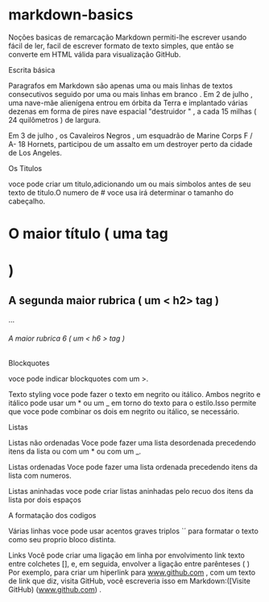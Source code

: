# markdown-basics
Noções basicas de remarcação
Markdown permiti-lhe escrever usando fácil de ler, facil de escrever formato de texto simples, que então se converte em HTML
válida para visualização GitHub.

Escrita básica

Paragrafos em Markdown são apenas uma ou mais linhas de textos consecutivos seguido por uma ou mais linhas em branco . 
Em 2 de julho , uma nave-mãe alienígena entrou em órbita da Terra e implantado várias dezenas em forma de pires nave espacial "destruidor " , a cada 15 milhas ( 24 quilômetros ) de largura.

Em 3 de julho , os Cavaleiros Negros , um esquadrão de Marine Corps F / A- 18 Hornets, participou de um assalto em um destroyer perto da cidade de Los Angeles.

Os Titulos

voce pode criar um titulo,adicionando um ou mais simbolos antes de seu texto de titulo.O numero de # voce usa irá determinar o tamanho do cabeçalho.

# O maior título ( uma tag <h1> )
## A segunda maior rubrica ( um < h2> tag )
...
###### A maior rubrica 6 ( um < h6 > tag )

Blockquotes

voce pode indicar blockquotes 
com um  >.

Texto styling
voce pode fazer o texto em negrito ou itálico.
Ambos negrito e itálico pode usar um * ou um _ em torno do texto para o estilo.Isso permite que voce pode combinar os dois em negrito ou itálico, se necessário.

Listas

Listas não ordenadas
Voce pode fazer uma lista desordenada precedendo itens da lista ou com um * ou com um _.

Listas ordenadas
Voce pode fazer uma lista ordenada precedendo itens da lista com numeros.

Listas aninhadas
voce pode criar listas aninhadas pelo recuo dos itens da lista por dois espaços

A formatação dos codigos

Várias linhas
voce pode usar acentos graves triplos `´ para formatar o texto como seu proprio bloco distinta.

Links
Você pode criar uma ligação em linha por envolvimento link texto entre colchetes [], e, em seguida, envolver a ligação entre parênteses ( )
Por exemplo, para criar um hiperlink para www.github.com , com um texto de link que diz, visita GitHub, você escreveria isso em Markdown:([Visite GitHub) (www.github.com) .




